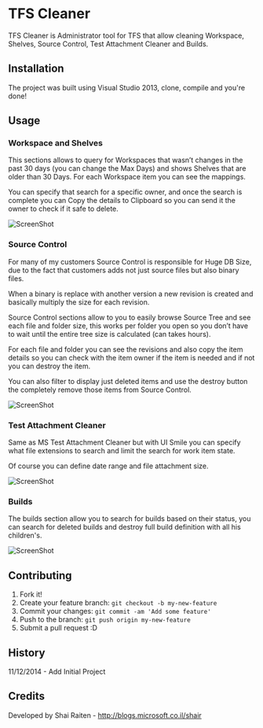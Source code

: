 # TFS Cleaner

TFS Cleaner is Administrator tool for TFS that allow cleaning Workspace, Shelves, Source Control, Test Attachment Cleaner and Builds.

## Installation

The project was built using Visual Studio 2013, clone, compile and you're done!

## Usage

### Workspace and Shelves
This sections allows to query for Workspaces that wasn’t changes in the past 30 days (you can change the Max Days) and shows Shelves that are older than 30 Days. For each Workspace item you can see the mappings.

You can specify that search for a specific owner, and once the search is complete you can Copy the details to Clipboard so you can send it the owner to check if it safe to delete.

![ScreenShot](/HelpImages/1.png)

### Source Control
For many of my customers Source Control is responsible for Huge DB Size, due to the fact that customers adds not just source files but also binary files.

When a binary is replace with another version a new revision is created and basically multiply the size for each revision.

Source Control sections allow to you to easily browse Source Tree and see each file and folder size, this works per folder you open so you don’t have to wait until the entire tree size is calculated (can takes hours).

For each file and folder you can see the revisions and also copy the item details so you can check with the item owner if the item is needed and if not you can destroy the item.

You can also filter to display just deleted items and use the destroy button the completely remove those items from Source Control.

![ScreenShot](/HelpImages/2.png)

### Test Attachment Cleaner
Same as MS Test Attachment Cleaner but with UI Smile you can specify what file extensions to search and limit the search for work item state.

Of course you can define date range and file attachment size.

![ScreenShot](/HelpImages/3.png)

### Builds
The builds section allow you to search for builds based on their status, you can search for deleted builds and destroy full build definition with all his children's.

![ScreenShot](/HelpImages/4.png)

## Contributing

1. Fork it!
2. Create your feature branch: `git checkout -b my-new-feature`
3. Commit your changes: `git commit -am 'Add some feature'`
4. Push to the branch: `git push origin my-new-feature`
5. Submit a pull request :D

## History

11/12/2014 - Add Initial Project

## Credits

Developed by Shai Raiten - http://blogs.microsoft.co.il/shair
